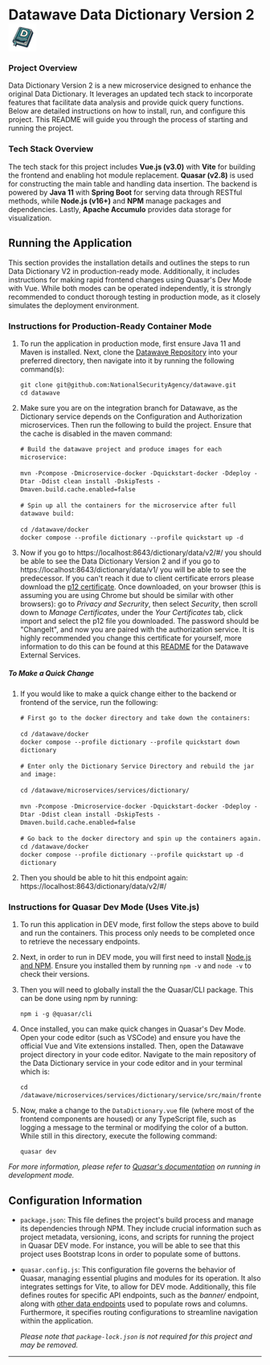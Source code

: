 # <p style="margin-bottom: 0px">Datawave Data Dictionary Version 2 <img src="./public/favicon.ico" style="width: 2em; height: 2em; vertical-align: middle;"></p>

### Project Overview
Data Dictionary Version 2 is a new microservice designed to enhance the original Data Dictionary. It leverages an updated tech stack to incorporate features that facilitate data analysis and provide quick query functions. Below are detailed instructions on how to install, run, and configure this project. This README will guide you through the process of starting and running the project.

### Tech Stack Overview
The tech stack for this project includes **Vue.js (v3.0)** with **Vite** for building the frontend and enabling hot module replacement. **Quasar (v2.8)** is used for constructing the main table and handling data insertion. The backend is powered by **Java 11** with **Spring Boot** for serving data through RESTful methods, while **Node.js (v16+)** and **NPM** manage packages and dependencies. Lastly, **Apache Accumulo** provides data storage for visualization.

## Running the Application
This section provides the installation details and outlines the steps to run Data Dictionary V2 in production-ready mode. Additionally, it includes instructions for making rapid frontend changes using Quasar's Dev Mode with Vue. While both modes can be operated independently, it is strongly recommended to conduct thorough testing in production mode, as it closely simulates the deployment environment.

### Instructions for Production-Ready Container Mode
1. To run the application in production mode, first ensure Java 11 and Maven is installed. Next, clone the [Datawave Repository](https://github.com/NationalSecurityAgency/datawave) into your preferred directory, then navigate into it by running the following command(s):

    ```
    git clone git@github.com:NationalSecurityAgency/datawave.git
    cd datawave
    ```

2. Make sure you are on the integration branch for Datawave, as the Dictionary service depends on the Configuration and Authorization microservices. Then run the following to build the project. Ensure that the cache is disabled in the maven command:

    ```
    # Build the datawave project and produce images for each microservice:

    mvn -Pcompose -Dmicroservice-docker -Dquickstart-docker -Ddeploy -Dtar -Ddist clean install -DskipTests -Dmaven.build.cache.enabled=false

    # Spin up all the containers for the microservice after full datawave build:

    cd /datawave/docker
    docker compose --profile dictionary --profile quickstart up -d
    ```

3. Now if you go to https://localhost:8643/dictionary/data/v2/#/ you should be able to see the Data Dictionary Version 2 and if you go to https://localhost:8643/dictionary/data/v1/ you will be able to see the predecessor. If you can't reach it due to client certificate errors please download the [p12 certificate](https://github.com/NationalSecurityAgency/datawave-spring-boot-starter/raw/refs/heads/main/src/main/resources/testUser.p12). Once downloaded, on your browser (this is assuming you are using Chrome but should be similar with other browsers): go to _Privacy and Secrurity_, then select _Security_, then scroll down to _Manage Certificates_, under the _Your Certificates_ tab, click import and select the p12 file you downloaded. The password should be "ChangeIt", and now you are paired with the authorization service. It is highly recommended you change this certificate for yourself, more information to do this can be found at this [README](https://github.com/NationalSecurityAgency/datawave-microservices-root/blob/main/README.md#getting-started) for the Datawave External Services.

##### To Make a Quick Change
1. If you would like to make a quick change either to the backend or frontend of the service, run the following:

    ```
    # First go to the docker directory and take down the containers:

    cd /datawave/docker
    docker compose --profile dictionary --profile quickstart down dictionary

    # Enter only the Dictionary Service Directory and rebuild the jar and image:

    cd /datawave/microservices/services/dictionary/

    mvn -Pcompose -Dmicroservice-docker -Dquickstart-docker -Ddeploy -Dtar -Ddist clean install -DskipTests -Dmaven.build.cache.enabled=false

    # Go back to the docker directory and spin up the containers again.
    cd /datawave/docker
    docker compose --profile dictionary --profile quickstart up -d dictionary
    ```
2. Then you should be able to hit this endpoint again: https://localhost:8643/dictionary/data/v2/#/

### Instructions for Quasar Dev Mode (Uses Vite.js)
1. To run this application in DEV mode, first follow the steps above to build and run the containers. This process only needs to be completed once to retrieve the necessary endpoints.
2. Next, in order to run in DEV mode, you will first need to install [Node.js and NPM](https://nodejs.org/en/download/package-manager/). Ensure you installed them by running `npm -v` and `node -v` to check their versions.
3. Then you will need to globally install the the Quasar/CLI package. This can be done using npm by running:

    ```
    npm i -g @quasar/cli
    ```
4. Once installed, you can make quick changes in Quasar's Dev Mode. Open your code editor (such as VSCode) and ensure you have the official Vue and Vite extensions installed. Then, open the Datawave project directory in your code editor. Navigate to the main repository of the Data Dictionary service in your code editor and in your terminal which is:

    ```
    cd /datawave/microservices/services/dictionary/service/src/main/frontend
    ```
5. Now, make a change to the `DataDictionary.vue` file (where most of the frontend components are housed) or any TypeScript file, such as logging a message to the terminal or modifying the color of a button. While still in this directory, execute the following command:

    ```
    quasar dev
    ```
*For more information, please refer to [Quasar's documentation](https://quasar.dev/start/quasar-cli#running-without-the-global-quasar-cli) on running in development mode.*

## Configuration Information
- `package.json`: This file defines the project's build process and manage its dependencies through NPM. They include crucial information such as project metadata, versioning, icons, and scripts for running the project in Quasar DEV mode. For instance, you will be able to see that this project uses Bootstrap Icons in order to populate some of buttons.

- `quasar.config.js`: This configuration file governs the behavior of Quasar, managing essential plugins and modules for its operation. It also integrates settings for Vite, to allow for DEV mode. Additionally, this file defines routes for specific API endpoints, such as the *banner/* endpoint, along with [other data endpoints](https://github.com/NationalSecurityAgency/datawave-dictionary-service/blob/9b0568347e360f32392d4feee662d2ddf9eacd17/README.md) used to populate rows and columns. Furthermore, it specifies routing configurations to streamline navigation within the application.

  *Please note that `package-lock.json` is not required for this project and may be removed.*

***
